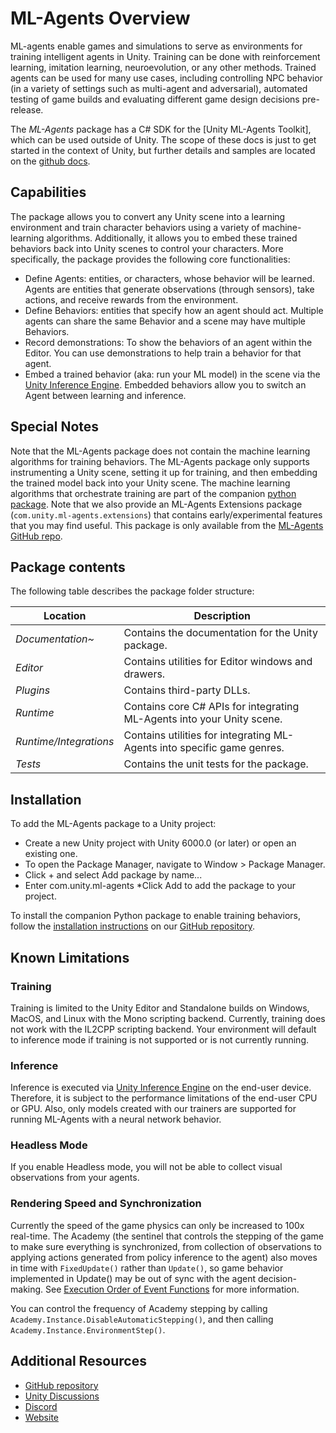 # ML-Agents Overview
ML-agents enable games and simulations to serve as environments for training intelligent agents in Unity. Training can be done with reinforcement learning, imitation learning, neuroevolution, or any other methods. Trained agents can be used for many use cases, including controlling NPC behavior (in a variety of settings such as multi-agent and adversarial), automated testing of game builds and evaluating different game design decisions pre-release.

The _ML-Agents_ package has a C# SDK for the [Unity ML-Agents Toolkit], which can be used outside of Unity. The scope of these docs is just to get started in the context of Unity, but further details and samples are located on the [github docs].

## Capabilities
The package allows you to convert any Unity scene into a learning environment and train character behaviors using a variety of machine-learning algorithms. Additionally, it allows you to embed these trained behaviors back into Unity scenes to control your characters. More specifically, the package provides the following core functionalities:

* Define Agents: entities, or characters, whose behavior will be learned. Agents are entities that generate observations (through sensors), take actions, and receive rewards from the environment.
* Define Behaviors: entities that specify how an agent should act. Multiple agents can share the same Behavior and a scene may have multiple Behaviors.
* Record demonstrations: To show the behaviors of an agent within the Editor. You can use demonstrations to help train a behavior for that agent.
* Embed a trained behavior (aka: run your ML model) in the scene via the [Unity Inference Engine]. Embedded behaviors allow you to switch an Agent between learning and inference.

## Special Notes
Note that the ML-Agents package does not contain the machine learning algorithms for training behaviors. The ML-Agents package only supports instrumenting a Unity scene, setting it up for training, and then embedding the trained model back into your Unity scene. The machine learning algorithms that orchestrate training are part of the companion [python package].
Note that we also provide an ML-Agents Extensions package (`com.unity.ml-agents.extensions`) that contains early/experimental features that you may find useful. This package is only available from the [ML-Agents GitHub repo].


## Package contents

The following table describes the package folder structure:

| **Location**           | **Description**                                                         |
| ---------------------- | ----------------------------------------------------------------------- |
| _Documentation~_       | Contains the documentation for the Unity package.                       |
| _Editor_               | Contains utilities for Editor windows and drawers.                      |
| _Plugins_              | Contains third-party DLLs.                                              |
| _Runtime_              | Contains core C# APIs for integrating ML-Agents into your Unity scene.  |
| _Runtime/Integrations_ | Contains utilities for integrating ML-Agents into specific game genres. |
| _Tests_                | Contains the unit tests for the package.                                |

<a name="Installation"></a>

## Installation
To add the ML-Agents package to a Unity project:

* Create a new Unity project with Unity 6000.0 (or later) or open an existing one.
* To open the Package Manager, navigate to Window > Package Manager.
* Click + and select Add package by name...
* Enter com.unity.ml-agents
*Click Add to add the package to your project.

To install the companion Python package to enable training behaviors, follow the [installation instructions] on our [GitHub repository].

## Known Limitations

### Training

Training is limited to the Unity Editor and Standalone builds on Windows, MacOS,
and Linux with the Mono scripting backend. Currently, training does not work
with the IL2CPP scripting backend. Your environment will default to inference
mode if training is not supported or is not currently running.

### Inference

Inference is executed via [Unity Inference Engine](https://docs.unity3d.com/Packages/com.unity.ai.inference@latest) on the end-user device. Therefore, it is subject to the performance limitations of the end-user CPU or GPU. Also, only models created with our trainers are supported for running ML-Agents with a neural network behavior.

### Headless Mode

If you enable Headless mode, you will not be able to collect visual observations from your agents.

### Rendering Speed and Synchronization

Currently the speed of the game physics can only be increased to 100x real-time. The Academy (the sentinel that controls the stepping of the game to make sure everything is synchronized, from collection of observations to applying actions generated from policy inference to the agent) also moves in time with `FixedUpdate()` rather than `Update()`, so game behavior implemented in Update() may be out of sync with the agent decision-making.  See [Execution Order of Event Functions] for more information.

You can control the frequency of Academy stepping by calling `Academy.Instance.DisableAutomaticStepping()`, and then calling `Academy.Instance.EnvironmentStep()`.

## Additional Resources

* [GitHub repository]
* [Unity Discussions]
* [Discord]
* [Website]

[github docs]: https://unity-technologies.github.io/ml-agents/
[installation instructions]: https://github.com/Unity-Technologies/ml-agents/blob/release_22_docs/docs/Installation.md
[Unity Inference Engine]: https://docs.unity3d.com/Packages/com.unity.ai.inference@2.2/manual/index.html
[python package]: https://github.com/Unity-Technologies/ml-agents
[ML-Agents GitHub repo]: https://github.com/Unity-Technologies/ml-agents/blob/release_22_docs/com.unity.ml-agents.extensions
[GitHub repository]: https://github.com/Unity-Technologies/ml-agents
[Execution Order of Event Functions]: https://docs.unity3d.com/Manual/ExecutionOrder.html
[Unity Discussions]: https://discussions.unity.com/tag/ml-agents
[Discord]: https://discord.com/channels/489222168727519232/1202574086115557446
[Website]: https://unity-technologies.github.io/ml-agents/

